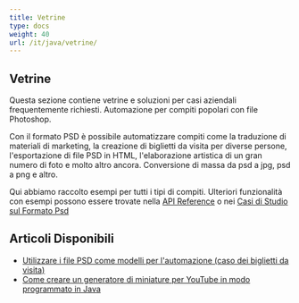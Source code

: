 ```yaml
---
title: Vetrine
type: docs
weight: 40
url: /it/java/vetrine/
---
```


## **Vetrine**
Questa sezione contiene vetrine e soluzioni per casi aziendali frequentemente richiesti. Automazione per compiti popolari con file Photoshop.

Con il formato PSD è possibile automatizzare compiti come la traduzione di materiali di marketing, la creazione di biglietti da visita per diverse persone, l'esportazione di file PSD in HTML, l'elaborazione artistica di un gran numero di foto e molto altro ancora. Conversione di massa da psd a jpg, psd a png e altro.

Qui abbiamo raccolto esempi per tutti i tipi di compiti. Ulteriori funzionalità con esempi possono essere trovate nella [API Reference](https://reference.aspose.com/psd/net) o nei [Casi di Studio sul Formato Psd](https://downloads.aspose.com/corporate/case-studies/aspose.psd/)

## **Articoli Disponibili**
- [Utilizzare i file PSD come modelli per l'automazione (caso dei biglietti da visita)](https://docs.aspose.com/display/psdnet/Using+PSD+files+as+templates+for+automation+-+Business+Cards+Case)
- [Come creare un generatore di miniature per YouTube in modo programmato in Java](/psd/it/java/come-creare-un-generatore-di-miniature-per-youtube-in-modo-programmato-in-java/)
